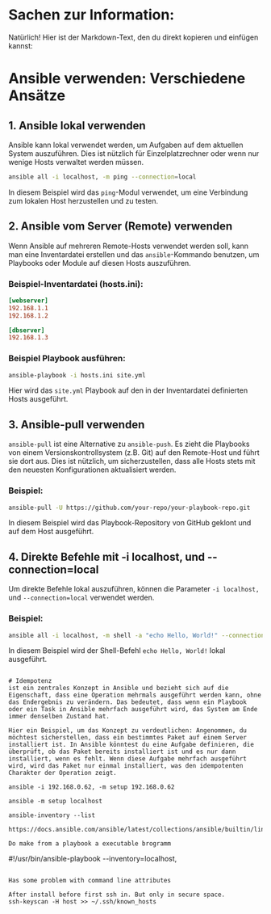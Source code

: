 # Sachen zur Information:

Natürlich! Hier ist der Markdown-Text, den du direkt kopieren und einfügen kannst:

# Ansible verwenden: Verschiedene Ansätze

## 1. Ansible lokal verwenden

Ansible kann lokal verwendet werden, um Aufgaben auf dem aktuellen System auszuführen. Dies ist nützlich für Einzelplatzrechner oder wenn nur wenige Hosts verwaltet werden müssen.

```bash
ansible all -i localhost, -m ping --connection=local
```

In diesem Beispiel wird das `ping`-Modul verwendet, um eine Verbindung zum lokalen Host herzustellen und zu testen.

## 2. Ansible vom Server (Remote) verwenden

Wenn Ansible auf mehreren Remote-Hosts verwendet werden soll, kann man eine Inventardatei erstellen und das `ansible`-Kommando benutzen, um Playbooks oder Module auf diesen Hosts auszuführen.

### Beispiel-Inventardatei (hosts.ini):
```ini
[webserver]
192.168.1.1
192.168.1.2

[dbserver]
192.168.1.3
```

### Beispiel Playbook ausführen:
```bash
ansible-playbook -i hosts.ini site.yml
```

Hier wird das `site.yml` Playbook auf den in der Inventardatei definierten Hosts ausgeführt.

## 3. Ansible-pull verwenden

`ansible-pull` ist eine Alternative zu `ansible-push`. Es zieht die Playbooks von einem Versionskontrollsystem (z.B. Git) auf den Remote-Host und führt sie dort aus. Dies ist nützlich, um sicherzustellen, dass alle Hosts stets mit den neuesten Konfigurationen aktualisiert werden.

### Beispiel:
```bash
ansible-pull -U https://github.com/your-repo/your-playbook-repo.git
```

In diesem Beispiel wird das Playbook-Repository von GitHub geklont und auf dem Host ausgeführt.

## 4. Direkte Befehle mit -i localhost, und --connection=local

Um direkte Befehle lokal auszuführen, können die Parameter `-i localhost,` und `--connection=local` verwendet werden.

### Beispiel:
```bash
ansible all -i localhost, -m shell -a "echo Hello, World!" --connection=local
```

In diesem Beispiel wird der Shell-Befehl `echo Hello, World!` lokal ausgeführt.
```

# Idempotenz 
ist ein zentrales Konzept in Ansible und bezieht sich auf die Eigenschaft, dass eine Operation mehrmals ausgeführt werden kann, ohne das Endergebnis zu verändern. Das bedeutet, dass wenn ein Playbook oder ein Task in Ansible mehrfach ausgeführt wird, das System am Ende immer denselben Zustand hat.

Hier ein Beispiel, um das Konzept zu verdeutlichen: Angenommen, du möchtest sicherstellen, dass ein bestimmtes Paket auf einem Server installiert ist. In Ansible könntest du eine Aufgabe definieren, die überprüft, ob das Paket bereits installiert ist und es nur dann installiert, wenn es fehlt. Wenn diese Aufgabe mehrfach ausgeführt wird, wird das Paket nur einmal installiert, was den idempotenten Charakter der Operation zeigt.

ansible -i 192.168.0.62, -m setup 192.168.0.62

ansible -m setup localhost

ansible-inventory --list

https://docs.ansible.com/ansible/latest/collections/ansible/builtin/lineinfile_module.html

Do make from a playbook a executable brogramm
```
#!/usr/bin/ansible-playbook --inventory=localhost,
```

Has some problem with command line attributes

After install before first ssh in. But only in secure space.
ssh-keyscan -H host >> ~/.ssh/known_hosts

